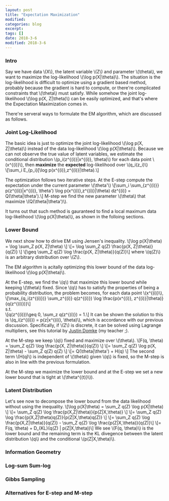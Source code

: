 ```yaml
---
layout: post
title: "Expectation Maximization"
modified:
categories: blog
excerpt:
tags: []
date: 2018-3-6
modified: 2018-3-6
---
```


### Intro
Say we have data \\(X\\), the latent variable \\(Z\\) and parameter \\(\theta\\), we want to maximize the log-likelihood \\(\log p(X\|\theta)\\). The situation is the log-likelihood is difficult to optimize using a gradient based method, probably because the gradient is hard to compute, or there're complicated constraints that \\(\theta\\) must satisfy. While somehow the joint log-likelihood \\(\log p(X, Z\|\theta)\\) can be easily optimized, and that's where the Expectation Maximization comes in.

There're serveral ways to formulate the EM algorithm, which are discussed as follows.

### Joint Log-Likelihood
The basic idea is just to optimize the joint log-likelihood \\(\log p(X, Z\|\theta)\\) instead of the data log-likelihood \\(\log p(X\|\theta)\\). Because we can not observe the true value of latent variables, we estimate the conditional distribution \\(p_i(z^{(i)}|x^{(i)}, \theta)\\) for each data point \\(x^{(i)}\\), then **maximize** the **expected** log-likelihood over \\(q_i(z_i)\\)  
\\[\sum_i E_{p_i}[\log p(x^{(i)},z^{(i)}|\theta).\\]  

The optimization follows two iterative steps. At the E-step compute the expectation under the current parameter \\(\theta'\\)
\\[\sum_i \sum_{z^{(i)}} p(z^{(i)}|x^{(i)}, \theta') \log p(x^{(i)},z^{(i)}|\theta) dz^{(i)} = Q(\theta|\theta').\\]
M-step we find the new parameter \\(\theta\\) that maximize \\(Q(\theta|\theta')\\).

It turns out that such method is gauranteed to find a local maximum data log-likelihood \\(\log p(X\|\theta)\\), as shown in the folloing sections.

### Lower Bound
We next show how to dirive EM using Jensen's inequality.
\\[\log p(X\|\theta) = \log \sum_Z p(X, Z\|\theta) \\]
\\[= \log \sum_Z q(Z) \frac{p(X, Z\|\theta)}{q(Z)} \\]
\\[\geq \sum_Z q(Z) \log \frac{p(X, Z\|\theta)}{q(Z)}\\]
where \\(q(Z)\\) is an arbitrary distribution over \\(Z\\).

The EM algorithm is acitally optimizing this lower bound of the data log-likelihood \\(\log p(X\|\theta)\\). 


At the E-step, we find the \\(q\\) that maximize this lower bound while keeping \\(\theta\\) fixed. Since \\(q\\) has to satisfy the properties of being a probability distribution, the problem becomes, for each data point \\(x^{(i)}\\),
\\[\max_{q_i(z^{(i)})} \sum_z^{(i)} q(z^{(i)}) \log \frac{p(x^{(i)}, z^{(i)}\|\theta)}{q(z^{(i)})}\\]  
s.t.  
\\[q(z^{(i)})\geq 0, \sum_z q(z^{(i)}) = 1.\\]
It can be shown the solution to this is \\(q_i(z^{(i)}) = p(z|x^{(i)}, \theta)\\), which is accordance with our previous discussion. Specifically, if \\(Z\\) is discrete, it can be solved using Lagrange multipliers, see this tutorial by [Justin Domke](https://www.ics.uci.edu/~smyth/courses/cs274/readings/domke_notes_on_EM.pdf) (my teacher ;).

At the M-step we keep \\(q\\) fixed and maximize over \\(\theta\\).
\\[F(q, \theta) = \sum_Z q(Z) \log \frac{p(X, Z\|\theta)}{q(Z)} \\]
\\[= \sum_Z q(Z) \log p(X, Z\|\theta) - \sum_Z q(Z) q(Z) \\]
\\[= Q(\theta|\theta') + H(q) \\]
The second term \\(H(q)\\) is independent of \\(\theta\\) given \\(q\\) is fixed, so the M-step is also in line with the previous formulation.

At the M-step we maximize the lower bound and at the E-step we set a new lower bound that is tight at \\(\theta^{(t)}\\)).

### Latent Distribution
Let's see now to decompose the lower bound from the data likelihood without using the inequality.
\\[\log p(X\|\theta) = \sum_Z q(Z) \log p(X\|\theta) \\]
\\[= \sum_Z q(Z) \log \frac{p(X,Z\|\theta)}{p(Z\|X,\theta)} \\]
\\[= \sum_Z q(Z) \log \frac{p(X,Z\|\theta)q(Z)}{p(Z\|X,\theta)q(Z)} \\]
\\[= \sum_Z q(Z) \log \frac{p(X,Z\|\theta)}{q(Z)} - \sum_Z q(Z) \log \frac{p(Z\|X,\theta)}{q(Z)}\\]
\\[= F(q, \theta) + D_{KL}(q(Z) \| p(Z\|X,\theta))\\]
We see \\(F(q, \theta)\\) is the lower bound and the remaining term is the KL divegence between the latent distribution \\(q\\) and the conditional \\(p(Z\|X,\theta)\\).

### Information Geometry

### Log-sum Sum-log

### Gibbs Sampling

### Alternatives for E-step and M-step


